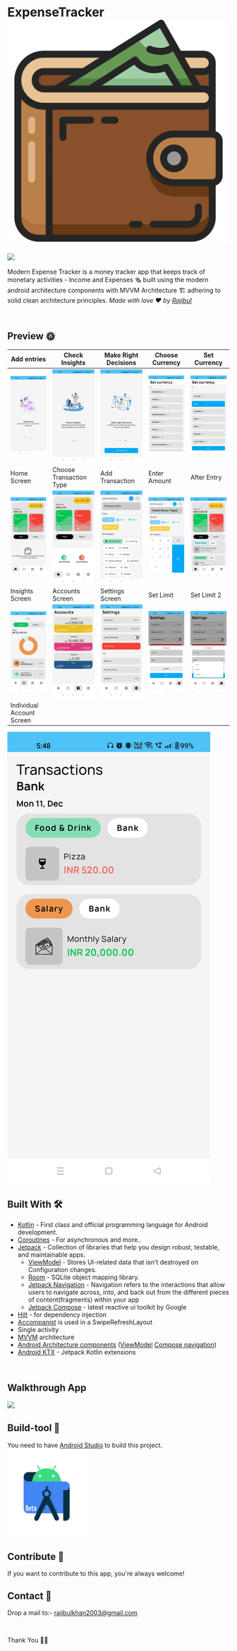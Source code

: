 # ExpenseTracker![](https://github.com/rajibulkhan436/ExpenseTracker/blob/main/screenshots/wallet.png)
![](https://img.shields.io/badge/ExpenseTracker-Android-green)

Modern Expense Tracker is a money tracker app that keeps track of monetary activities - Income and Expenses 🗞️  built using the modern android architecture components with MVVM Architecture 🏗 adhering to solid clean architecture principles. *Made with love ❤️ by [Rajibul](https://github.com/rajibulkhan436)*

<br />

## Preview 🌞
Add entries | Check Insights | Make Right Decisions                                                                                     | Choose Currency | Set Currency 
--- | --- |----------------------------------------------------------------------------------------------------------|--- |--- 
![](https://github.com/rajibulkhan436/ExpenseTracker/blob/main/screenshots/Add%20Entries.jpg) | ![](https://github.com/rajibulkhan436/ExpenseTracker/blob/main/screenshots/Check%20Insights.jpg) | ![](https://github.com/rajibulkhan436/ExpenseTracker/blob/main/screenshots/Make%20Right%20Decisioms.jpg) | ![](https://github.com/rajibulkhan436/ExpenseTracker/blob/main/screenshots/Choose%20currency.jpg) | ![](https://github.com/rajibulkhan436/ExpenseTracker/blob/main/screenshots/Set%20Currency%20.jpg)
Home Screen | Choose Transaction Type | Add Transaction                                                                                          | Enter Amount | After Entry
![](https://github.com/rajibulkhan436/ExpenseTracker/blob/main/screenshots/Home%20Screen.jpg) | ![](https://github.com/rajibulkhan436/ExpenseTracker/blob/main/screenshots/Choose%20Transaction%20Type.jpg) | ![](https://github.com/rajibulkhan436/ExpenseTracker/blob/main/screenshots/Add%20Transactions.jpg)       | ![](https://github.com/rajibulkhan436/ExpenseTracker/blob/main/screenshots/Enter%20Amount.jpg) | ![](https://github.com/rajibulkhan436/ExpenseTracker/blob/main/screenshots/After%20Entry.jpg)
Insights Screen | Accounts Screen | Settings Screen                                                                                          | Set Limit | Set Limit 2
![](https://github.com/rajibulkhan436/ExpenseTracker/blob/main/screenshots/Insights%20Screen.jpg) | ![](https://github.com/rajibulkhan436/ExpenseTracker/blob/main/screenshots/Accounts%20Screen.jpg) | ![](https://github.com/rajibulkhan436/ExpenseTracker/blob/main/screenshots/Settings%20screen.jpg)        | ![](https://github.com/rajibulkhan436/ExpenseTracker/blob/main/screenshots/Set%20limit.jpg) | ![](https://github.com/rajibulkhan436/ExpenseTracker/blob/main/screenshots/Set%20limit%202.jpg)
Individual Account Screen |
![](https://github.com/rajibulkhan436/ExpenseTracker/blob/main/screenshots/Individual%20account%20Screen.jpg)

## Built With 🛠
- [Kotlin](https://kotlinlang.org/) - First class and official programming language for Android development.
- [Coroutines](https://kotlinlang.org/docs/reference/coroutines-overview.html) - For asynchronous and more..
- [Jetpack](https://developer.android.com/topic/libraries/architecture) - Collection of libraries that help you design robust, testable, and maintainable apps.
    - [ViewModel](https://developer.android.com/topic/libraries/architecture/viewmodel) - Stores UI-related data that isn't destroyed on Configuration changes.
    - [Room](https://developer.android.com/topic/libraries/architecture/room) - SQLite object mapping library.
    - [Jetpack Navigation](https://developer.android.com/guide/navigation) - Navigation refers to the interactions that allow users to navigate across, into, and back out from the different pieces of content(fragments) within your app
    - [Jetpack Compose](https://developer.android.com/jetpack/compose) - latest reactive ui toolkit by Google
- [Hilt](https://developer.android.com/training/dependency-injection/hilt-android) - for dependency injection
- [Accompanist](https://github.com/google/accompanist) is used in a SwipeRefreshLayout
- Single activity
- [MVVM](https://en.wikipedia.org/wiki/Model%E2%80%93view%E2%80%93viewmodel) architecture
- [Android Architecture components](https://developer.android.com/topic/libraries/architecture) ([ViewModel](https://developer.android.com/topic/libraries/architecture/viewmodel) [Compose navigation](https://developer.android.com/jetpack/compose/navigation))
- [Android KTX](https://developer.android.com/kotlin/ktx) - Jetpack Kotlin extensions


<br />

## Walkthrough App
<img src="https://github.com/rajibulkhan436/ExpenseTracker/blob/main/screenshots/expense.gif" height="400">

## Build-tool 🧰
You need to have [Android Studio](https://developer.android.com/studio/preview) to build this project.
<br>
<img src="https://github.com/rajibulkhan436/ExpenseTracker/blob/main/screenshots/android.png" height="200" alt="android-studio"/>
<br>

## Contribute 🤝
If you want to contribute to this app, you're always welcome!

## Contact 📩

Drop a mail to:- rajibulkhan2003@gmail.com

<br>

Thank You 🙏👏


    
